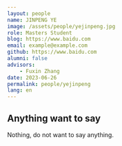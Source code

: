 ```yaml
---
layout: people
name: JINPENG YE
image: /assets/people/yejinpeng.jpg
role: Masters Student
blog: https://www.baidu.com
email: example@example.com
github: https://www.baidu.com
alumni: false
advisors:
    - Fuxin Zhang
date: 2023-06-26
permalink: people/yejinpeng
lang: en
---
```


## Anything want to say

Nothing, do not want to say anything.